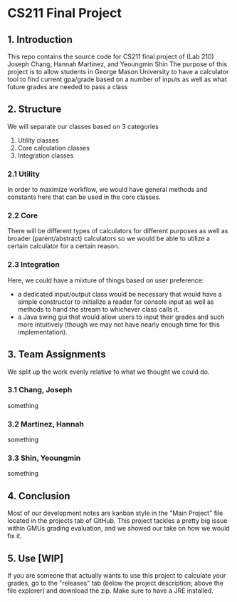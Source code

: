 # CS211 Final Project

## 1. Introduction
This repo contains the source code for CS211 final project of (Lab 210) Joseph Chang, Hannah Martinez, and Yeoungmin Shin
The purpose of this project is to allow students in George Mason University to have a calculator tool to find current gpa/grade based on a number of inputs as well as what future grades are needed to pass a class


## 2. Structure
We will separate our classes based on 3 categories
1. Utility classes
2. Core calculation classes
3. Integration classes

### 2.1 Utility
In order to maximize workflow, we would have general methods and constants here that can be used in the core classes.
### 2.2 Core
There will be different types of calculators for different purposes as well as broader (parent/abstract) calculators so we would be able to utilize a certain calculator for a certain reason.
### 2.3 Integration
Here, we could have a mixture of things based on user preference:
- a dedicated input/output class would be necessary that would have a simple constructor to initialize a reader for console input as well as methods to hand the stream to whichever class calls it.
- a Java swing gui that would allow users to input their grades and such more intuitively (though we may not have nearly enough time for this implementation).


## 3. Team Assignments
We split up the work evenly relative to what we thought we could do.

### 3.1 Chang, Joseph
something
### 3.2 Martinez, Hannah
something
### 3.3 Shin, Yeoungmin
something


## 4. Conclusion
Most of our development notes are kanban style in the "Main Project" file located in the projects tab of GitHub.
This project tackles a pretty big issue within GMUs grading evaluation, and we showed our take on how we would fix it.

## 5. Use [WIP]
If you are someone that actually wants to use this project to calculate your grades, go to the "releases" tab (below the project description; above the file explorer) and download the zip. Make sure to have a JRE installed.